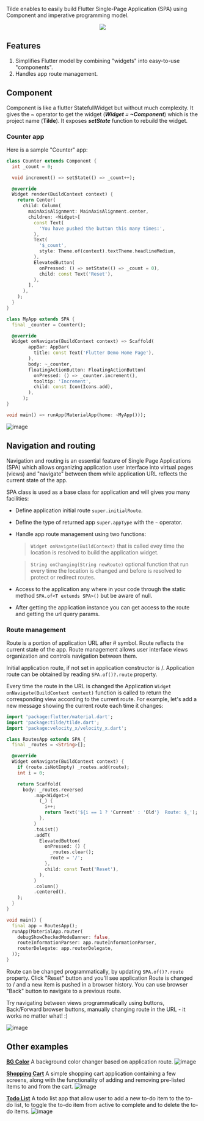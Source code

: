 Tilde enables to easily build Flutter Single-Page Application (SPA) using Component and imperative programming model.

<p align="center">
  <img src="https://raw.githubusercontent.com/aymentoumi/tilde/master/tilde.png">
</p>

## Features

1. Simplifies Flutter model by combining "widgets" into easy-to-use "components".
2. Handles app route management.

## Component

Component is like a flutter StatefullWidget but without much complexity.
It gives the ~ operator to get the widget (_**Widget = ~Component**_) which is the project name (**Tilde**).
It exposes _**setState**_ function to rebuild the widget.

### Counter app

Here is a sample "Counter" app:

```dart
class Counter extends Component {
  int _count = 0;

  void increment() => setState(() => _count++);

  @override
  Widget render(BuildContext context) {
    return Center(
      child: Column(
        mainAxisAlignment: MainAxisAlignment.center,
        children: <Widget>[
          const Text(
            'You have pushed the button this many times:',
          ),
          Text(
            '$_count',
            style: Theme.of(context).textTheme.headlineMedium,
          ),
          ElevatedButton(
            onPressed: () => setState(() => _count = 0),
            child: const Text('Reset'),
          ),
        ],
      ),
    );
  }
}

class MyApp extends SPA {
  final _counter = Counter();

  @override
  Widget onNavigate(BuildContext context) => Scaffold(
        appBar: AppBar(
          title: const Text('Flutter Demo Home Page'),
        ),
        body: ~_counter,
        floatingActionButton: FloatingActionButton(
          onPressed: () => _counter.increment(),
          tooltip: 'Increment',
          child: const Icon(Icons.add),
        ),
      );
}

void main() => runApp(MaterialApp(home: ~MyApp()));
```

![image](https://raw.githubusercontent.com/aymentoumi/tilde/master/example/capture.gif)

## Navigation and routing

Navigation and routing is an essential feature of Single Page Applications (SPA) which allows organizing application user interface into virtual pages (views) and "navigate" between them while application URL reflects the current state of the app.

SPA class is used as a base class for application and will gives you many facilities:

- Define application initial route `super.initialRoute`.
- Define the type of returned app `super.appType` with the `~` operator.
- Handle app route management using two functions:

  > `Widget onNavigate(BuildContext)` that is called evey time the location is resolved to build the application widget.

  > `String onChanging(String newRoute)` optional function that run every time the location is changed and before is resolved to protect or redirect routes.

- Access to the application any where in your code through the static method `SPA.of<T extends SPA>()` but be aware of null.
- After getting the application instance you can get access to the route and getting the url query params.

### Route management

Route is a portion of application URL after # symbol. Route reflects the current state of the app. Route management allows user interface views organization and controls navigation between them.

Initial application route, if not set in application constructor is /. Application route can be obtained by reading `SPA.of()?.route` property.

Every time the route in the URL is changed the Application `Widget onNavigate(BuildContext context)` function is called to return the corresponding view according to the current route. For example, let's add a new message showing the current route each time it changes:

```dart
import 'package:flutter/material.dart';
import 'package:tilde/tilde.dart';
import 'package:velocity_x/velocity_x.dart';

class RoutesApp extends SPA {
  final _routes = <String>[];

  @override
  Widget onNavigate(BuildContext context) {
    if (route.isNotEmpty) _routes.add(route);
    int i = 0;

    return Scaffold(
      body: _routes.reversed
          .map<Widget>(
            (_) {
              i++;
              return Text('${i == 1 ? 'Current' : 'Old'}  Route: $_');
            },
          )
          .toList()
          .addT(
            ElevatedButton(
              onPressed: () {
                _routes.clear();
                route = '/';
              },
              child: const Text('Reset'),
            ),
          )
          .column()
          .centered(),
    );
  }
}

void main() {
  final app = RoutesApp();
  runApp(MaterialApp.router(
    debugShowCheckedModeBanner: false,
    routeInformationParser: app.routeInformationParser,
    routerDelegate: app.routerDelegate,
  ));
}
```

Route can be changed programmatically, by updating `SPA.of()?.route` property.
Click "Reset" button and you'll see application Route is changed to / and a new item is pushed in a browser history.
You can use browser "Back" button to navigate to a previous route.

Try navigating between views programmatically using buttons, Back/Forward browser buttons, manually changing route in the URL - it works no matter what! :)

![image](https://raw.githubusercontent.com/aymentoumi/tilde/master/assets/routes.gif)

## Other examples

[**BG Color**](https://github.com/aymentoumi/tilde/tree/master/others/bg_color)
A background color changer based on application route.
![image](https://raw.githubusercontent.com/aymentoumi/tilde/master/others/bg_color/capture.gif)

[**Shopping Cart**](https://github.com/aymentoumi/tilde/tree/master/others/shopping_cart)
A simple shopping cart application containing a few screens, along with the functionality of adding and removing pre-listed items to and from the cart.
![image](https://raw.githubusercontent.com/aymentoumi/tilde/master/others/shopping_cart/capture.gif)

[**Todo List**](https://github.com/aymentoumi/tilde/tree/master/others/todo_list)
A todo list app that allow user to add a new to-do item to the to-do list, to toggle the to-do item from active to complete and to delete the to-do items.
![image](https://raw.githubusercontent.com/aymentoumi/tilde/master/others/todo_list/capture.gif)
